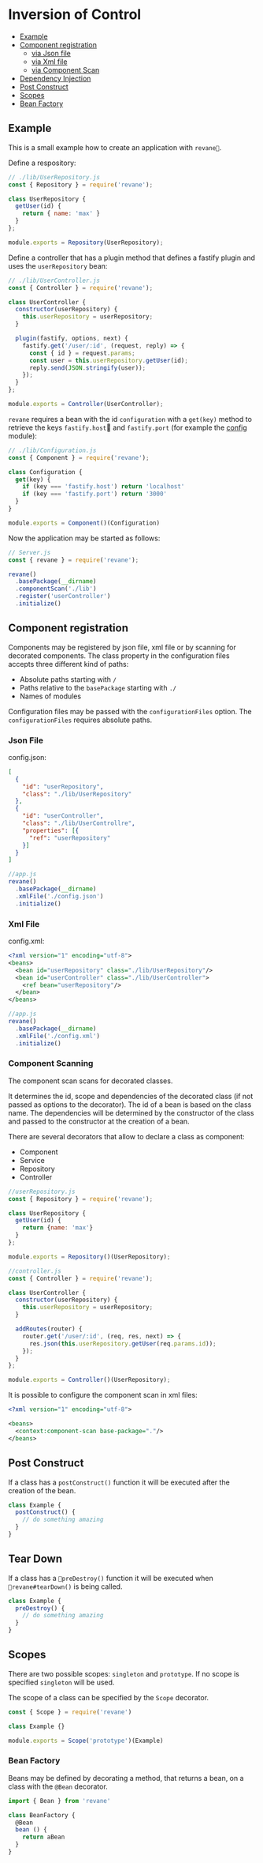 # Inversion of Control

* [Example](#example)
* [Component registration](#component-registration)
  * [via Json file](#json-file)
  * [via Xml file](#xml-file)
  * [via Component Scan](#component-scanning)
* [Dependency Injection](#dependency-injection)
* [Post Construct](#post-construct)
* [Scopes](#scopes)
* [Bean Factory](#bean-factory)

## Example

This is a small example how to create an application with `revane`.

Define a respository:

```js
// ./lib/UserRepository.js
const { Repository } = require('revane');

class UserRepository {
  getUser(id) {
    return { name: 'max' }
  }
};

module.exports = Repository(UserRepository);
```

Define a controller that has a plugin method that defines a fastify plugin and uses the `userRepository` bean:

```js
// ./lib/UserController.js
const { Controller } = require('revane');

class UserController {
  constructor(userRepository) {
    this.userRepository = userRepository;
  }

  plugin(fastify, options, next) {
    fastify.get('/user/:id', (request, reply) => {
      const { id } = request.params;
      const user = this.userRepository.getUser(id);
      reply.send(JSON.stringify(user));
    });
  }
};

module.exports = Controller(UserController);
```

`revane` requires a bean with the id `configuration` with a `get(key)` method to retrieve the keys `fastify.host` and `fastify.port` (for example the [config](https://www.npmjs.com/package/config) module):

```js
// ./lib/Configuration.js
const { Component } = require('revane');

class Configuration {
  get(key) {
    if (key === 'fastify.host') return 'localhost'
    if (key === 'fastify.port') return '3000'
  }
}

module.exports = Component()(Configuration)
```

Now the application may be started as follows:

```js
// Server.js
const { revane } = require('revane');

revane()
  .basePackage(__dirname)
  .componentScan('./lib')
  .register('userController')
  .initialize()
```

## Component registration

Components may be registered by json file, xml file or by scanning for decorated components.
The class property in the configuration files accepts three different kind of paths:

* Absolute paths starting with `/`
* Paths relative to the `basePackage` starting with `./`
* Names of modules 

Configuration files may be passed with the `configurationFiles` option. The `configurationFiles` requires absolute paths.

### Json File

config.json:
```json
[
  {
    "id": "userRepository",
    "class": "./lib/UserRepository"
  },
  {
    "id": "userController",
    "class": "./lib/UserControllre",
    "properties": [{
      "ref": "userRepository"
    }]
  }
]
```

```js
//app.js
revane()
  .basePackage(__dirname)
  .xmlFile('./config.json')
  .initialize()
```

### Xml File

config.xml: 
```xml
<?xml version="1" encoding="utf-8">
<beans>
  <bean id="userRepository" class="./lib/UserRepository"/>
  <bean id="userController" class="./lib/UserController">
    <ref bean="userRepository"/>
  </bean>
</beans>
```

```js
//app.js
revane()
  .basePackage(__dirname)
  .xmlFile('./config.xml')
  .initialize()
```

### Component Scanning

The component scan scans for decorated classes.

It determines the id, scope and dependencies of the decorated class (if not passed as options to the decorator).
The id of a bean is based on the class name. The dependencies will be determined by the constructor of the class and passed to the constructor at the creation of a bean.

There are several decorators that allow to declare a class as component:

* Component
* Service
* Repository
* Controller

```js
//userRepository.js
const { Repository } = require('revane');

class UserRepository {
  getUser(id) {
    return {name: 'max'}
  }
};

module.exports = Repository()(UserRepository);

//controller.js
const { Controller } = require('revane');

class UserController {
  constructor(userRepository) {
    this.userRepository = userRepository;
  }

  addRoutes(router) {
    router.get('/user/:id', (req, res, next) => {
      res.json(this.userRepository.getUser(req.params.id));
    });
  }
};

module.exports = Controller()(UserRepository);
```

It is possible to configure the component scan in xml files:

```xml
<?xml version="1" encoding="utf-8">

<beans>
  <context:component-scan base-package="."/>
</beans>
```

## Post Construct

If a class has a `postConstruct()` function it will be executed after the creation of the bean.

```js
class Example {
  postConstruct() {
    // do something amazing
  }
}
```

## Tear Down

If a class has a `preDestroy()` function it will be executed when `revane#tearDown()` is being called.

```js
class Example {
  preDestroy() {
    // do something amazing
  }
}
```

## Scopes

There are two possible scopes: `singleton` and `prototype`. If no scope is specified `singleton` will be used.

The scope of a class can be specified by the `Scope` decorator.

```js
const { Scope } = require('revane')

class Example {}

module.exports = Scope('prototype')(Example)
```

### Bean Factory

Beans may be defined by decorating a method, that returns a bean, on a class 
with the `@Bean` decorator.

```ts
import { Bean } from 'revane'

class BeanFactory {
  @Bean
  bean () {
    return aBean
  }
}
```
